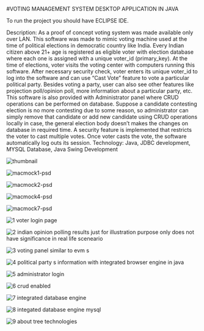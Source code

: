 #VOTING MANAGEMENT SYSTEM DESKTOP APPLICATION IN JAVA

To run the project you should have ECLIPSE IDE.

Description: As a proof of concept voting system was made available only over LAN. This software was made to mimic voting machine used at the time of political elections in democratic country like India. Every Indian citizen above 21+ age is registered as eligible
voter with election database where each one is assigned with a unique voter_id (primary_key).  At the time of elections, voter visits the voting center with computers running this software.  After necessary security check, voter enters its unique voter_id to log into the software and  can use “Cast Vote” feature to vote a particular political party. Besides voting a party, user  can also see other features like projection poll/opinion poll, more information about a  particular party, etc. This software is also provided with Administrator panel where CRUD  operations can be performed on database. Suppose a candidate contesting election is no
more contesting due to some reason, so administrator can simply remove that candidate or add new candidate using CRUD operations locally in case, the general election body doesn’t makes the changes on database in required time. A security feature is implemented that restricts the voter to cast multiple votes. Once voter casts the vote, the software automatically log outs its session.
Technology: Java, JDBC development, MYSQL Database, Java Swing Development




![thumbnail](https://cloud.githubusercontent.com/assets/14818804/22244591/33f0f69a-e252-11e6-9df5-7e3146870573.png)



![macmock1-psd](https://cloud.githubusercontent.com/assets/14818804/22244592/33f45538-e252-11e6-9bc7-ca29a327ce29.png)



![macmock2-psd](https://cloud.githubusercontent.com/assets/14818804/22244593/33fa3ca0-e252-11e6-8b95-8bd18344e161.png)



![macmock4-psd](https://cloud.githubusercontent.com/assets/14818804/22244595/34057d86-e252-11e6-8802-c7c4309b5c32.png)



![macmock7-psd](https://cloud.githubusercontent.com/assets/14818804/22244594/3404703a-e252-11e6-9698-a0aa0db8b439.png)


![1 voter login page](https://cloud.githubusercontent.com/assets/14818804/21485609/bb3763c0-cbcb-11e6-9063-74237af0add2.jpg)



![2 indian opinion polling results just for illustration purpose only does not have significance in real life sceneario](https://cloud.githubusercontent.com/assets/14818804/21485610/bb43a19e-cbcb-11e6-8431-2b41efd95466.jpg)



![3 voting panel similar to evm s](https://cloud.githubusercontent.com/assets/14818804/21485611/bb51e95c-cbcb-11e6-9c0f-fec631946fbd.jpg)



![4 political party s information with integrated browser engine in java](https://cloud.githubusercontent.com/assets/14818804/21485612/bb55e4d0-cbcb-11e6-9595-114d2aa22dc4.jpg)



![5 administrator login](https://cloud.githubusercontent.com/assets/14818804/21485604/bb1edcce-cbcb-11e6-80d2-444d5d451f99.jpg)



![6 crud enabled](https://cloud.githubusercontent.com/assets/14818804/21485606/bb26063e-cbcb-11e6-9770-5ef1bcf374f7.jpg)



![7 integrated database engine](https://cloud.githubusercontent.com/assets/14818804/21485605/bb252714-cbcb-11e6-8669-d25ac0428078.jpg)



![8 integated database engine mysql](https://cloud.githubusercontent.com/assets/14818804/21485607/bb28b97e-cbcb-11e6-990e-68b79a4689be.jpg)



![9 about tree technologies](https://cloud.githubusercontent.com/assets/14818804/21485608/bb2d21f8-cbcb-11e6-8108-571d399681a9.jpg)


